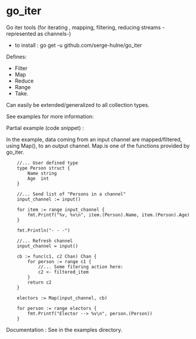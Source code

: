 # go_iter
Go iter tools (for iterating , mapping, filtering, reducing streams -represented as channels-)

- to install : go get -u github.com/serge-hulne/go_iter 

Defines:

- Filter
- Map
- Reduce
- Range
- Take.

Can easily be extended/generalized to all collection types.

See examples for more information:

Partial example (code snippet) :

In the example, data coming from an input channel are mapped/filtered, using Map(), to an output channel.
Map.is one of the functions provided by go_iter.

```
	//... User defined type
	type Person struct {
		Name string
		Age  int
	}
	
	//... Send list of "Persons in a channel"
	input_channel := input()

	for item := range input_channel {
		fmt.Printf("%v, %v\n", item.(Person).Name, item.(Person).Age)
	}

	fmt.Println("- - -")
	
	//... Refresh channel
	input_channel = input()

	cb := func(c1, c2 Chan) Chan {
		for person := range c1 {
			//... Some fitering action here:
			c2 <- filtered_item
		}
		return c2
	}

	electors := Map(input_channel, cb)

	for person := range electors {
		fmt.Printf("Elector --> %v\n", person.(Person))
	}
```

Documentation : See in the examples directory.

